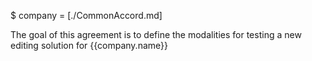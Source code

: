 $ company = [./CommonAccord.md]

The goal of this agreement is to define the modalities for testing a new editing solution for {{company.name}}